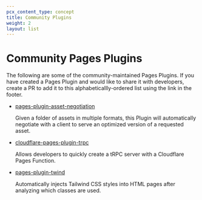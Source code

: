 ```yaml
---
pcx_content_type: concept
title: Community Plugins
weight: 2
layout: list
---
```


# Community Pages Plugins

The following are some of the community-maintained Pages Plugins. If you have created a Pages Plugin and would like to share it with developers, create a PR to add it to this alphabeticallly-ordered list using the link in the footer.

- [pages-plugin-asset-negotiation](https://github.com/Cherry/pages-plugin-asset-negotiation)

  Given a folder of assets in multiple formats, this Plugin will automatically negotiate with a client to serve an optimized version of a requested asset.


- [cloudflare-pages-plugin-trpc](https://github.com/toyamarinyon/cloudflare-pages-plugin-trpc)

    Allows developers to quickly create a tRPC server with a Cloudflare Pages Function.

- [pages-plugin-twind](https://github.com/helloimalastair/twind-plugin)

  Automatically injects Tailwind CSS styles into HTML pages after analyzing which classes are used.
